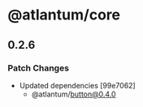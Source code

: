 # @atlantum/core

## 0.2.6

### Patch Changes

-   Updated dependencies [99e7062]
    -   @atlantum/button@0.4.0
